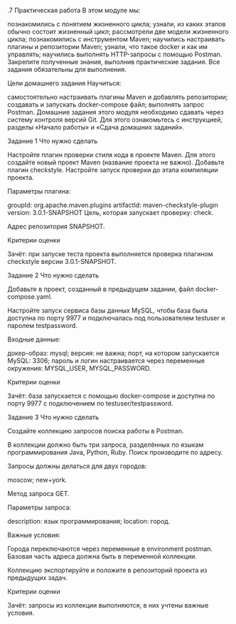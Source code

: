 .7 Практическая работа
В этом модуле мы:

познакомились с понятием жизненного цикла;
узнали, из каких этапов обычно состоит жизненный цикл;
рассмотрели две модели жизненного цикла;
познакомились с инструментом Maven;
научились настраивать плагины и репозитории Maven;
узнали, что такое docker и как им управлять;
научились выполнять HTTP-запросы с помощью Postman.
Закрепите полученные знания, выполнив практические задания. Все задания обязательны для выполнения.



Цели домашнего задания
Научиться: 

самостоятельно настраивать плагины Maven и добавлять репозитории;
создавать и запускать docker-compose файл;
выполнять запрос Postman.
Домашние задания этого модуля необходимо сдавать через систему контроля версий Git. Для этого ознакомьтесь с инструкцией, разделы «Начало работы» и «Сдача домашних заданий».



Задание 1
Что нужно сделать

Настройте плагин проверки стиля кода в проекте Maven. Для этого создайте новый проект Maven (название проекта не важно). Добавьте плагин checkstyle. Настройте запуск проверки до этапа компиляции проекта.

Параметры плагина:

groupId: org.apache.maven.plugins
artifactId: maven-checkstyle-plugin
version: 3.0.1-SNAPSHOT
Цель, которая запускает проверку: check.

Адрес репозитория SNAPSHOT.



Критерии оценки

Зачёт: при запуске теста проекта выполняется проверка плагином checkstyle версии 3.0.1-SNAPSHOT.





Задание 2
Что нужно сделать

Добавьте в проект, созданный в предыдущем задании, файл docker-compose.yaml.

Настройте запуск сервиса базы данных MySQL, чтобы база была доступна по порту 9977 и подключалась под пользователем testuser и паролем testpassword. 

Входные данные:

докер-образ: mysql;
версия: не важна;
порт, на котором запускается MySQL: 3306;
пароль и логин настраивается через переменные окружения: MYSQL_USER, MYSQL_PASSWORD.


Критерии оценки

Зачёт: база запускается с помощью docker-compose и доступна по порту 9977 с подключением по testuser/testpassword.



Задание 3
Что нужно сделать

Создайте коллекцию запросов поиска работы в Postman.

В коллекции должно быть три запроса, разделённых по языкам программирования Java, Python, Ruby. Поиск производите по адресу.

Запросы должны делаться для двух городов:

moscow;
new+york. 


Метод запроса GET. 

Параметры запроса:

description: язык программирования;
location: город.


Важные условия:

Города переключаются через переменные в environment postman.
Базовая часть адреса должна быть в переменной коллекции. 


Коллекцию экспортируйте и положите в репозиторий проекта из предыдущих задач.



Критерии оценки

Зачёт: запросы из коллекции выполняются, в них учтены важные условия.
